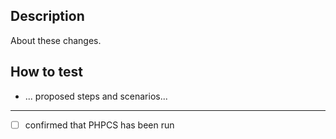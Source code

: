 ## Description
About these changes.

## How to test
- ... proposed steps and scenarios...

---

- [ ] confirmed that PHPCS has been run
